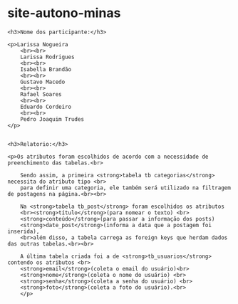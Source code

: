 <h1>site-autono-minas</h1>
    
    <h3>Nome dos participante:</h3>

    <p>Larissa Nogueira
        <br><br>
        Larissa Rodrigues
        <br><br>
        Isabella Brandão
        <br><br>
        Gustavo Macedo
        <br><br>
        Rafael Soares
        <br><br>
        Eduardo Cordeiro
        <br><br>
        Pedro Joaquim Trudes
    </p>


    <h3>Relatorio:</h3>

    <p>Os atributos foram escolhidos de acordo com a necessidade de preenchimento das tabelas.<br>

        Sendo assim, a primeira <strong>tabela tb categorias</strong> necessita do atributo tipo <br>
        para definir uma categoria, ele também será utilizado na filtragem de postagens na página.<br><br>

        Na <strong>tabela tb_post</strong> foram escolhidos os atributos 
        <br><strong>título</strong>(para nomear o texto) <br>
        <strong>conteúdo</strong>(para passar a informação dos posts)
        <strong>date_post</strong>(informa a data que a postagem foi inserida), 
        <br>além disso, a tabela carrega as foreign keys que herdam dados das outras tabelas.<br><br>

        A última tabela criada foi a de <strong>tb_usuarios</strong> contendo os atributos <br>
        <strong>email</strong>(coleta o email do usuário)<br> 
        <strong>nome</strong>(coleta o nome do usuário) <br>
        <strong>senha</strong>(coleta a senha do usuário) <br>
        <strong>foto</strong>(coleta a foto do usuário).<br>
        </p>
